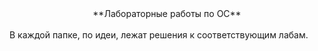 <center>**Лабораторные работы по ОС**</center><br>
В каждой папке, по идеи, лежат решения к соответствующим лабам. <br>
